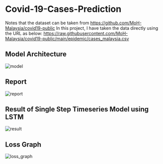 ﻿# Covid-19-Cases-Prediction
Notes that the dataset can be taken from https://github.com/MoH-Malaysia/covid19-public
In this project, I have taken the data directly using the URL as below:
https://raw.githubusercontent.com/MoH-Malaysia/covid19-public/main/epidemic/cases_malaysia.csv

 ## Model Architecture
 ![model](https://github.com/Ruzanaaris/Covid-19-Cases-Prediction/assets/95346773/91e8c33b-3d7d-41d9-ba93-be6f4f2b8a68)

 ## Report 
 ![report](https://github.com/Ruzanaaris/Covid-19-Cases-Prediction/assets/95346773/e8d26c13-e7ac-4557-95d3-cdc0f84b791d)

## Result of Single Step Timeseries Model using LSTM
![result](https://github.com/Ruzanaaris/Covid-19-Cases-Prediction/assets/95346773/b257b624-29e3-4f81-889a-5ddb68f94109)

## Loss Graph
![loss_graph](https://github.com/Ruzanaaris/Covid-19-Cases-Prediction/assets/95346773/c02d5ec2-cc57-4d98-b764-2c24bed91d06)


